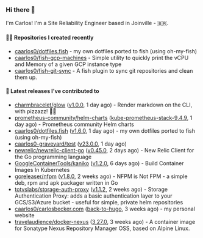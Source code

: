 ### Hi there 👋

I'm Carlos! I'm a Site Reliability Engineer based in Joinville - 🇧🇷.

#### 👨‍💻 Repositories I created recently

- [caarlos0/dotfiles.fish](https://github.com/caarlos0/dotfiles.fish) - my own dotfiles ported to fish (using oh-my-fish)
- [caarlos0/fish-gcp-machines](https://github.com/caarlos0/fish-gcp-machines) - Simple utility to quickly print the vCPU and Memory of a given GCP instance type
- [caarlos0/fish-git-sync](https://github.com/caarlos0/fish-git-sync) - A fish plugin to sync git repositories and clean them up.

#### 🚀 Latest releases I've contributed to

- [charmbracelet/glow](https://github.com/charmbracelet/glow) ([v1.0.0](https://github.com/charmbracelet/glow/releases/tag/v1.0.0), 1 day ago) - Render markdown on the CLI, with pizzazz! 💅🏻
- [prometheus-community/helm-charts](https://github.com/prometheus-community/helm-charts) ([kube-prometheus-stack-9.4.9](https://github.com/prometheus-community/helm-charts/releases/tag/kube-prometheus-stack-9.4.9), 1 day ago) - Prometheus community Helm charts
- [caarlos0/dotfiles.fish](https://github.com/caarlos0/dotfiles.fish) ([v1.6.0](https://github.com/caarlos0/dotfiles.fish/releases/tag/v1.6.0), 1 day ago) - my own dotfiles ported to fish (using oh-my-fish)
- [caarlos0-graveyard/test](https://github.com/caarlos0-graveyard/test) ([v23.0.0](https://github.com/caarlos0-graveyard/test/releases/tag/v23.0.0), 1 day ago)
- [newrelic/newrelic-client-go](https://github.com/newrelic/newrelic-client-go) ([v0.45.0](https://github.com/newrelic/newrelic-client-go/releases/tag/v0.45.0), 2 days ago) - New Relic Client for the Go programming language
- [GoogleContainerTools/kaniko](https://github.com/GoogleContainerTools/kaniko) ([v1.2.0](https://github.com/GoogleContainerTools/kaniko/releases/tag/v1.2.0), 6 days ago) - Build Container Images In Kubernetes
- [goreleaser/nfpm](https://github.com/goreleaser/nfpm) ([v1.8.0](https://github.com/goreleaser/nfpm/releases/tag/v1.8.0), 2 weeks ago) - NFPM is Not FPM - a simple deb, rpm and apk packager written in Go
- [totvslabs/storage-auth-proxy](https://github.com/totvslabs/storage-auth-proxy) ([v1.1.2](https://github.com/totvslabs/storage-auth-proxy/releases/tag/v1.1.2), 2 weeks ago) - Storage Authentication Proxy: adds a basic authentication layer to your GCS/S3/Azure bucket - useful for simple, private helm repositories
- [caarlos0/carlosbecker.com](https://github.com/caarlos0/carlosbecker.com) ([back-to-hugo](https://github.com/caarlos0/carlosbecker.com/releases/tag/back-to-hugo), 3 weeks ago) - my personal website
- [travelaudience/docker-nexus](https://github.com/travelaudience/docker-nexus) ([3.27.0](https://github.com/travelaudience/docker-nexus/releases/tag/3.27.0), 3 weeks ago) - A container image for Sonatype Nexus Repository Manager OSS, based on Alpine Linux.
